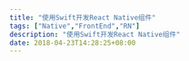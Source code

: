 ```yaml
---
title: "使用Swift开发React Native组件"
tags: ["Native","FrontEnd","RN"]
description: "使用Swift开发React Native组件"
date: 2018-04-23T14:28:25+08:00
---
```


